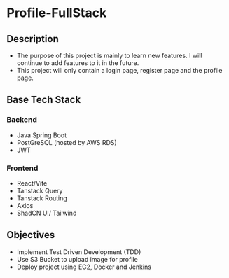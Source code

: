 # Profile-FullStack

## Description
- The purpose of this project is mainly to learn new features. I will continue to add features to it in the future.
- This project will only contain a login page, register page and the profile page.

## Base Tech Stack
### Backend
- Java Spring Boot
- PostGreSQL (hosted by AWS RDS)
- JWT

### Frontend
- React/Vite
- Tanstack Query
- Tanstack Routing
- Axios
- ShadCN UI/ Tailwind

## Objectives
- Implement Test Driven Development (TDD)
- Use S3 Bucket to upload image for profile
- Deploy project using EC2, Docker and Jenkins
